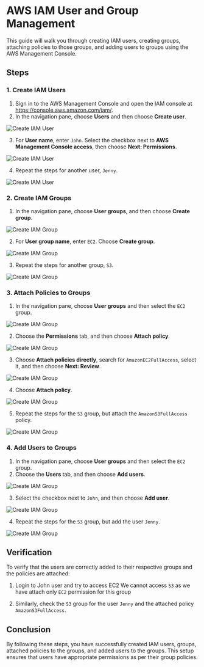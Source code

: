 # AWS IAM User and Group Management

This guide will walk you through creating IAM users, creating groups, attaching policies to those groups, and adding users to groups using the AWS Management Console.

## Steps

### 1. Create IAM Users

1. Sign in to the AWS Management Console and open the IAM console at https://console.aws.amazon.com/iam/.
2. In the navigation pane, choose **Users** and then choose **Create user**.

![Create IAM User](https://github.com/user-attachments/assets/81ca8a6b-19db-455e-b989-dffa02e9d626)
   
3. For **User name**, enter `John`. Select the checkbox next to **AWS Management Console access**, then choose **Next: Permissions**.

![Create IAM User](https://github.com/user-attachments/assets/45b9bac7-8cde-41aa-9a0a-62516d3a914a)

4. Repeat the steps for another user, `Jenny`.

![Create IAM User](https://github.com/user-attachments/assets/bb2aa274-2d48-48b7-8f43-e6164c3fea00)

### 2. Create IAM Groups

1. In the navigation pane, choose **User groups**, and then choose **Create group**.

![Create IAM Group](https://github.com/user-attachments/assets/8117c1bb-b85e-4574-82ed-890e05e6cd04)
   
2. For **User group name**, enter `EC2`. Choose **Create group**.

![Create IAM Group](https://github.com/user-attachments/assets/28fdb3ab-8c99-4007-8596-f2a16ab8e75b)

3. Repeat the steps for another group, `S3`.

![Create IAM Group](https://github.com/user-attachments/assets/9eb9afd4-2d85-4f77-b600-135e1f40028e)

### 3. Attach Policies to Groups

1. In the navigation pane, choose **User groups** and then select the `EC2` group.

![Create IAM Group](https://github.com/user-attachments/assets/aa114fda-0e27-4685-a1d4-3cce08beef76)

2. Choose the **Permissions** tab, and then choose **Attach policy**.

![Create IAM Group](https://github.com/user-attachments/assets/6ec8fc00-d839-4859-b937-3349ac76ddb3)

3. Choose **Attach policies directly**, search for `AmazonEC2FullAccess`, select it, and then choose **Next: Review**.

![Create IAM Group](https://github.com/user-attachments/assets/2267a4e6-fe1e-4cfb-97d1-5e5abd0cb355)

4. Choose **Attach policy**.

![Create IAM Group](https://github.com/user-attachments/assets/d672d146-7f9f-4c60-9d8a-4fefce7f3eff)

5. Repeat the steps for the `S3` group, but attach the `AmazonS3FullAccess` policy.

![Create IAM Group](https://github.com/user-attachments/assets/d6b6c65f-4c34-40f3-998f-8c2e435c022d)

### 4. Add Users to Groups

1. In the navigation pane, choose **User groups** and then select the `EC2` group.
2. Choose the **Users** tab, and then choose **Add users**.

![Create IAM Group](https://github.com/user-attachments/assets/a29c3efa-5299-4677-beb7-2b72a5b4bb04)
   
3. Select the checkbox next to `John`, and then choose **Add user**.

![Create IAM Group](https://github.com/user-attachments/assets/4ce7176a-a544-45f0-aa07-8868a12b0328)

4. Repeat the steps for the `S3` group, but add the user `Jenny`.

![Create IAM Group](https://github.com/user-attachments/assets/deb2dc5a-2157-4a37-8f75-a58d3eef56cc)

## Verification

To verify that the users are correctly added to their respective groups and the policies are attached:

1. Login to John user and try to access EC2
   We cannot access `S3` as we have attach only `EC2` permission for this group
   
2. Similarly, check the `S3` group for the user `Jenny` and the attached policy `AmazonS3FullAccess`.

## Conclusion

By following these steps, you have successfully created IAM users, groups, attached policies to the groups, and added users to the groups. This setup ensures that users have appropriate permissions as per their group policies.

